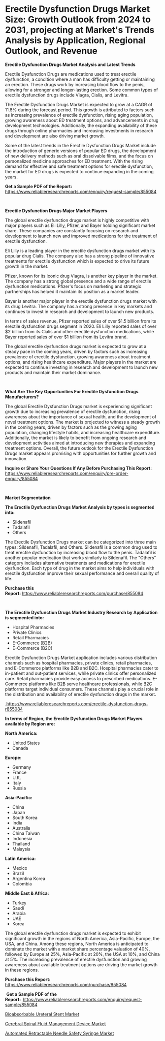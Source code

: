 <p><h1>Erectile Dysfunction Drugs Market Size: Growth Outlook from 2024 to 2031, projecting at Market's Trends Analysis by Application, Regional Outlook, and Revenue</h1></p><p><strong>Erectile Dysfunction Drugs Market Analysis and Latest Trends</strong></p>
<p><p>Erectile Dysfunction Drugs are medications used to treat erectile dysfunction, a condition where a man has difficulty getting or maintaining an erection. These drugs work by increasing blood flow to the penis, allowing for a stronger and longer-lasting erection. Some common types of erectile dysfunction drugs include Viagra, Cialis, and Levitra.</p><p>The Erectile Dysfunction Drugs Market is expected to grow at a CAGR of 11.8% during the forecast period. This growth is attributed to factors such as increasing prevalence of erectile dysfunction, rising aging population, growing awareness about ED treatment options, and advancements in drug development technologies. Additionally, the expanding availability of these drugs through online pharmacies and increasing investments in research and development are also driving market growth.</p><p>Some of the latest trends in the Erectile Dysfunction Drugs Market include the introduction of generic versions of popular ED drugs, the development of new delivery methods such as oral dissolvable films, and the focus on personalized medicine approaches for ED treatment. With the rising demand for effective and safe treatment options for erectile dysfunction, the market for ED drugs is expected to continue expanding in the coming years.</p></p>
<p><strong>Get a Sample PDF of the Report:&nbsp;</strong> <a href="https://www.reliableresearchreports.com/enquiry/request-sample/855084">https://www.reliableresearchreports.com/enquiry/request-sample/855084</a></p>
<p>&nbsp;</p>
<p><strong>Erectile Dysfunction Drugs Major Market Players</strong></p>
<p><p>The global erectile dysfunction drugs market is highly competitive with major players such as Eli Lilly, Pfizer, and Bayer holding significant market share. These companies are constantly focusing on research and development to launch new and improved medications for the treatment of erectile dysfunction.</p><p>Eli Lilly is a leading player in the erectile dysfunction drugs market with its popular drug Cialis. The company also has a strong pipeline of innovative treatments for erectile dysfunction which is expected to drive its future growth in the market.</p><p>Pfizer, known for its iconic drug Viagra, is another key player in the market. The company has a strong global presence and a wide range of erectile dysfunction medications. Pfizer's focus on marketing and strategic partnerships has helped it maintain its position as a market leader.</p><p>Bayer is another major player in the erectile dysfunction drugs market with its drug Levitra. The company has a strong presence in key markets and continues to invest in research and development to launch new products.</p><p>In terms of sales revenue, Pfizer reported sales of over $1.5 billion from its erectile dysfunction drugs segment in 2020. Eli Lilly reported sales of over $2 billion from its Cialis and other erectile dysfunction medications, while Bayer reported sales of over $1 billion from its Levitra brand.</p><p>The global erectile dysfunction drugs market is expected to grow at a steady pace in the coming years, driven by factors such as increasing prevalence of erectile dysfunction, growing awareness about treatment options, and rising healthcare expenditure. Major players in the market are expected to continue investing in research and development to launch new products and maintain their market dominance.</p></p>
<p>&nbsp;</p>
<p><strong>What Are The Key Opportunities For Erectile Dysfunction Drugs Manufacturers?</strong></p>
<p><p>The global Erectile Dysfunction Drugs market is experiencing significant growth due to increasing prevalence of erectile dysfunction, rising awareness about the importance of sexual health, and the development of novel treatment options. The market is projected to witness a steady growth in the coming years, driven by factors such as the growing aging population, changing lifestyle habits, and increasing healthcare expenditure. Additionally, the market is likely to benefit from ongoing research and development activities aimed at introducing new therapies and expanding treatment options. Overall, the future outlook for the Erectile Dysfunction Drugs market appears promising with opportunities for further growth and innovation.</p></p>
<p><strong>Inquire or Share Your Questions If Any Before Purchasing This Report:</strong> <a href="https://www.reliableresearchreports.com/enquiry/pre-order-enquiry/855084">https://www.reliableresearchreports.com/enquiry/pre-order-enquiry/855084</a></p>
<p>&nbsp;</p>
<p><strong>Market Segmentation</strong></p>
<p><strong>The Erectile Dysfunction Drugs Market Analysis by types is segmented into:</strong></p>
<p><ul><li>Sildenafil</li><li>Tadalafil</li><li>Others</li></ul></p>
<p><p>The Erectile Dysfunction Drugs market can be categorized into three main types: Sildenafil, Tadalafil, and Others. Sildenafil is a common drug used to treat erectile dysfunction by increasing blood flow to the penis. Tadalafil is another popular medication that works similarly to Sildenafil. The "Others" category includes alternative treatments and medications for erectile dysfunction. Each type of drug in the market aims to help individuals with erectile dysfunction improve their sexual performance and overall quality of life.</p></p>
<p><strong>Purchase this Report:&nbsp;</strong><a href="https://www.reliableresearchreports.com/purchase/855084">https://www.reliableresearchreports.com/purchase/855084</a></p>
<p>&nbsp;</p>
<p><strong>The Erectile Dysfunction Drugs Market Industry Research by Application is segmented into:</strong></p>
<p><ul><li>Hospital Pharmacies</li><li>Private Clinics</li><li>Retail Pharmacies</li><li>E-Commerce (B2B)</li><li>E-Commerce (B2C)</li></ul></p>
<p><p>Erectile Dysfunction Drugs Market application includes various distribution channels such as hospital pharmacies, private clinics, retail pharmacies, and E-Commerce platforms like B2B and B2C. Hospital pharmacies cater to in-patient and out-patient services, while private clinics offer personalized care. Retail pharmacies provide easy access to prescribed medications. E-Commerce platforms like B2B serve healthcare professionals, while B2C platforms target individual consumers. These channels play a crucial role in the distribution and availability of erectile dysfunction drugs in the market.</p></p>
<p><a href="https://www.reliableresearchreports.com/erectile-dysfunction-drugs-r855084">&nbsp;https://www.reliableresearchreports.com/erectile-dysfunction-drugs-r855084</a></p>
<p><strong>In terms of Region, the Erectile Dysfunction Drugs Market Players available by Region are:</strong></p>
<p>
    <p> <strong> North America: </strong>
        <ul>
            <li>United States</li>
            <li>Canada</li>
        </ul>
        </p> 
    <p> <strong> Europe: </strong>
        <ul>
            <li>Germany</li>
            <li>France</li>
            <li>U.K.</li>
            <li>Italy</li>
            <li>Russia</li>
        </ul>
        </p> 
    <p> <strong> Asia-Pacific: </strong>
        <ul>
            <li>China</li>
            <li>Japan</li>
            <li>South Korea</li>
            <li>India</li>
            <li>Australia</li>
            <li>China Taiwan</li>
            <li>Indonesia</li>
            <li>Thailand</li>
            <li>Malaysia</li>
        </ul>
        </p> 
    <p> <strong> Latin America: </strong>
        <ul>
            <li>Mexico</li>
            <li>Brazil</li>
            <li>Argentina Korea</li>
            <li>Colombia</li>
        </ul>
        </p> 
    <p> <strong> Middle East & Africa: </strong>
        <ul>
            <li>Turkey</li>
            <li>Saudi</li>
            <li>Arabia</li>
            <li>UAE</li>
            <li>Korea</li>
        </ul>
    </p>
    </p>
<p><p>The global erectile dysfunction drugs market is expected to exhibit significant growth in the regions of North America, Asia-Pacific, Europe, the USA, and China. Among these regions, North America is anticipated to dominate the market with a market share percentage valuation of 40%, followed by Europe at 25%, Asia-Pacific at 20%, the USA at 10%, and China at 5%. The increasing prevalence of erectile dysfunction and growing awareness about available treatment options are driving the market growth in these regions.</p></p>
<p><strong>Purchase this Report: </strong><a href="https://www.reliableresearchreports.com/purchase/855084">https://www.reliableresearchreports.com/purchase/855084</a></p>
<p>&nbsp;<strong>Get a Sample PDF of the Report:&nbsp;&nbsp;</strong><a href="https://www.reliableresearchreports.com/enquiry/request-sample/855084">https://www.reliableresearchreports.com/enquiry/request-sample/855084</a></p>
<p><strong></strong></p>
<p><p><a href="https://view.publitas.com/reportprime-1/bioabsorbable-ureteral-stent-market-trends-and-market-analysis-forecasted-for-period-2024-2031/">Bioabsorbable Ureteral Stent Market</a></p><p><a href="https://view.publitas.com/reportprime-1/decoding-cerebral-spinal-fluid-management-device-market-metrics-market-share-trends-and-growth-patterns/">Cerebral Spinal Fluid Management Device Market</a></p><p><a href="https://view.publitas.com/reportprime-1/automated-retractable-needle-safety-syringe-market-research-report-its-history-and-forecast-2024-to-2031/">Automated Retractable Needle Safety Syringe Market</a></p></p>